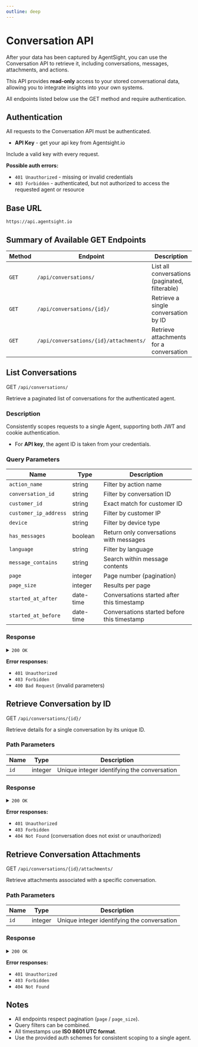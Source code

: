 ```yaml
---
outline: deep
---
```


# Conversation API

After your data has been captured by AgentSight, you can use the Conversation API to retrieve it, including conversations, messages, attachments, and actions.

This API provides **read-only** access to your stored conversational data, allowing you to integrate insights into your own systems.

All endpoints listed below use the <span class="api-method get">GET</span> method and require authentication.

## Authentication

All requests to the Conversation API must be authenticated.  

- **API Key** - get your api key from Agentsight.io

Include a valid key with every request.

**Possible auth errors:**
- `401 Unauthorized` - missing or invalid credentials  
- `403 Forbidden` - authenticated, but not authorized to access the requested agent or resource

## Base URL
`https://api.agentsight.io`
<!-- | Environment | Base URL |
|--------------|-----------|
| Production | `https://api.agentsight.io` | -->

## Summary of Available GET Endpoints

| Method | Endpoint                               | Description                                    |
| ------ | -------------------------------------- | ---------------------------------------------- |
| `GET`  | `/api/conversations/`                  | List all conversations (paginated, filterable) |
| `GET`  | `/api/conversations/{id}/`             | Retrieve a single conversation by ID           |
| `GET`  | `/api/conversations/{id}/attachments/` | Retrieve attachments for a conversation        |

## List Conversations

<span class="api-method get">GET</span>  `/api/conversations/`

Retrieve a paginated list of conversations for the authenticated agent.

### Description
Consistently scopes requests to a single Agent, supporting both JWT and cookie authentication.

- For **API key**, the agent ID is taken from your credentials.

### Query Parameters

<!-- | `customer_id__icontains` | string | Case-insensitive match for customer ID | -->
<!-- | `is_favorite` | boolean | Return only favorite conversations | -->
| Name | Type | Description |
|------|------|--------------|
| `action_name` | string | Filter by action name |
| `conversation_id` | string | Filter by conversation ID |
| `customer_id` | string | Exact match for customer ID |
| `customer_ip_address` | string | Filter by customer IP |
| `device` | string | Filter by device type |
| `has_messages` | boolean | Return only conversations with messages |
| `language` | string | Filter by language |
| `message_contains` | string | Search within message contents |
| `page` | integer | Page number (pagination) |
| `page_size` | integer | Results per page |
| `started_at_after` | date-time | Conversations started after this timestamp |
| `started_at_before` | date-time | Conversations started before this timestamp |

### Response

<details>
<summary><code>200 OK</code></summary>

```json
{
  "count": 123,
  "next": "https://api.agentsight.io/api/conversations/?page=2",
  "previous": null,
  "results": [
    {
      "id": 1,
      "conversation_id": "abc123",
      "customer_id": "cust_001",
      "language": "en",
      "device": "desktop",
      "is_favorite": false,
      "is_used": true,
      "started_at": "2025-10-22T10:00:00Z",
      "ended_at": "2025-10-22T10:10:00Z",
      "geo_location": {
        "ip_address": "192.168.0.1",
        "city": "New York",
        "country": "US"
      },
      "messages": []
    }
  ]
}
```

</details>

**Error responses:**

* `401 Unauthorized`
* `403 Forbidden`
* `400 Bad Request` (invalid parameters)

## Retrieve Conversation by ID

<span class="api-method get">GET</span>  `/api/conversations/{id}/`

Retrieve details for a single conversation by its unique ID.

### Path Parameters

| Name | Type    | Description                                 |
| ---- | ------- | ------------------------------------------- |
| `id` | integer | Unique integer identifying the conversation |

### Response

<details>
<summary><code>200 OK</code></summary>

```json
{
  "id": 42,
  "conversation_id": "conv-42",
  "customer_id": "cust_123",
  "language": "en",
  "device": "mobile",
  "is_favorite": true,
  "started_at": "2025-10-22T09:00:00Z",
  "ended_at": "2025-10-22T09:05:00Z",
  "geo_location": {
    "ip_address": "203.0.113.45",
    "city": "London",
    "country": "UK"
  },
  "messages": [
    {
      "id": 1001,
      "timestamp": "2025-10-22T09:01:00Z",
      "sender": "end_user",
      "content": "Hello, I need help.",
      "attachments": []
    }
  ]
}
```

</details>

**Error responses:**

* `401 Unauthorized`
* `403 Forbidden`
* `404 Not Found` (conversation does not exist or unauthorized)

## Retrieve Conversation Attachments

<span class="api-method get">GET</span>  `/api/conversations/{id}/attachments/`

Retrieve attachments associated with a specific conversation.

### Path Parameters

| Name | Type    | Description                                 |
| ---- | ------- | ------------------------------------------- |
| `id` | integer | Unique integer identifying the conversation |

### Response

<details>
<summary><code>200 OK</code></summary>

```json
{
  "id": 42,
  "conversation_id": "conv-42",
  "messages": [
    {
      "id": 1001,
      "attachments": [
        {
          "id": 900,
          "type": "image",
          "file_url": "https://cdn.example.com/files/image.jpg",
          "filename": "image.jpg",
          "mime_type": "image/jpeg",
          "size_bytes": 204800
        }
      ]
    }
  ]
}
```

</details>

**Error responses:**

* `401 Unauthorized`
* `403 Forbidden`
* `404 Not Found`

## Notes

* All endpoints respect pagination (`page` / `page_size`).
* Query filters can be combined.
* All timestamps use **ISO 8601 UTC format**.
* Use the provided auth schemes for consistent scoping to a single agent.
